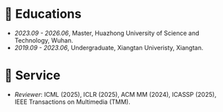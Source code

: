 
# 📖 Educations
- *2023.09 - 2026.06*, Master, Huazhong University of Science and Technology, Wuhan.
- *2019.09 - 2023.06*, Undergraduate, Xiangtan Univeristy, Xiangtan.



# 📖 Service
- *Reviewer*: ICML (2025), ICLR (2025), ACM MM (2024), ICASSP (2025), IEEE Transactions on Multimedia (TMM).

